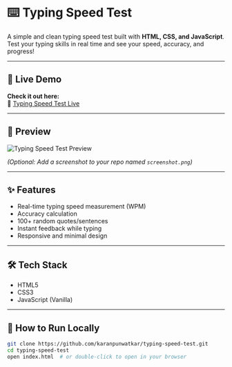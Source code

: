 # ⌨️ Typing Speed Test

A simple and clean typing speed test built with **HTML, CSS, and JavaScript**.  
Test your typing skills in real time and see your speed, accuracy, and progress!

---

## 🚀 Live Demo

**Check it out here:**  
🔗 [Typing Speed Test Live](https://karanpunwatkar.github.io/typing-speed-test/)

---

## 📸 Preview

![Typing Speed Test Preview](https://karanpunwatkar.github.io/typing-speed-test/screenshot.png)

*(Optional: Add a screenshot to your repo named `screenshot.png`)*

---

## ✨ Features

- Real-time typing speed measurement (WPM)
- Accuracy calculation
- 100+ random quotes/sentences
- Instant feedback while typing
- Responsive and minimal design

---

## 🛠️ Tech Stack

- HTML5
- CSS3
- JavaScript (Vanilla)

---

## 📂 How to Run Locally

```bash
git clone https://github.com/karanpunwatkar/typing-speed-test.git
cd typing-speed-test
open index.html  # or double-click to open in your browser
